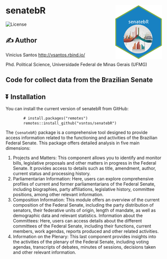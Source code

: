 # senatebR <img src="inst/figures/img.png" align="right" width="150"/> 

![License](https://img.shields.io/badge/license-MIT-blueviolet.svg?style=flat)

## :writing_hand: Author

Vinicius Santos <http://vsantos.rbind.io/>

Phd. Political Science, Universidade Federal de Minas Gerais (UFMG)

## Code for collect data from the Brazilian Senate

## :arrow_double_down: Installation

You can install the current version of senatebR from GitHub:

```{r, eval = FALSE}
        # install.packages("remotes")
        remotes::install_github("vsntos/senatebR")
```

The `{senatebR}` package is a comprehensive tool designed to provide access information related to the functioning and activities of the Brazilian Federal Senate. This package offers detailed analysis in five main dimensions:

1.  Projects and Matters: This component allows you to identify and monitor bills, legislative proposals and other matters in progress in the Federal Senate. It provides access to details such as title, amendment, author, current status and processing history.
2.  Parliamentarian Information: Here, users can explore comprehensive profiles of current and former parliamentarians of the Federal Senate, including biographies, party affiliations, legislative history, committee positions, among other relevant information.
3.  Composition Information: This module offers an overview of the current composition of the Federal Senate, including the party distribution of senators, their federative units of origin, length of mandate, as well as demographic data and relevant statistics. Information about the Committees: Here, users can access details about the different committees of the Federal Senate, including their functions, current members, work agendas, reports produced and other related activities.
4.  Information on the Plenary: This last component provides insights into the activities of the plenary of the Federal Senate, including voting agendas, transcripts of debates, minutes of sessions, decisions taken and other relevant information.
